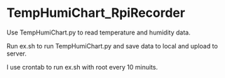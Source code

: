    # TempHumiChart_RpiRecorder
   
   Use TempHumiChart.py to read temperature and humidity data.

   Run ex.sh to run TempHumiChart.py and save data to local and upload to server.

   I use crontab to run ex.sh with root every 10 minuits.
